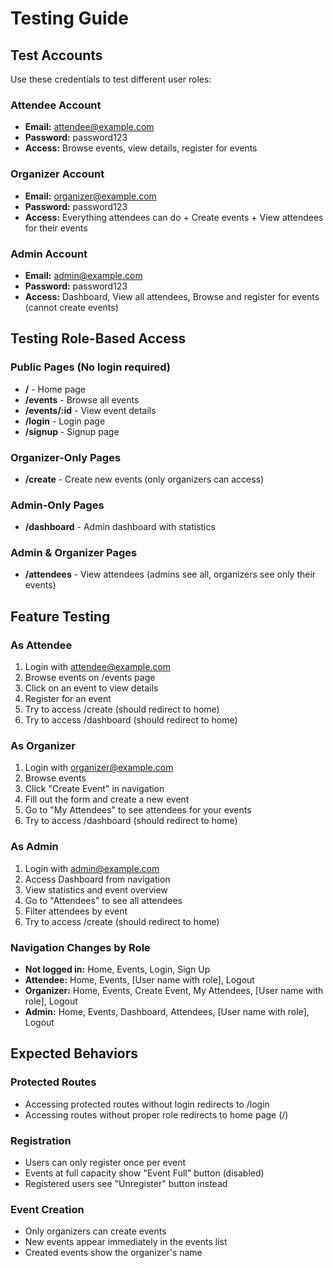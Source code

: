 # Testing Guide

## Test Accounts

Use these credentials to test different user roles:

### Attendee Account
- **Email:** attendee@example.com
- **Password:** password123
- **Access:** Browse events, view details, register for events

### Organizer Account
- **Email:** organizer@example.com
- **Password:** password123
- **Access:** Everything attendees can do + Create events + View attendees for their events

### Admin Account
- **Email:** admin@example.com
- **Password:** password123
- **Access:** Dashboard, View all attendees, Browse and register for events (cannot create events)

## Testing Role-Based Access

### Public Pages (No login required)
- **/** - Home page
- **/events** - Browse all events
- **/events/:id** - View event details
- **/login** - Login page
- **/signup** - Signup page

### Organizer-Only Pages
- **/create** - Create new events (only organizers can access)

### Admin-Only Pages
- **/dashboard** - Admin dashboard with statistics

### Admin & Organizer Pages
- **/attendees** - View attendees (admins see all, organizers see only their events)

## Feature Testing

### As Attendee
1. Login with attendee@example.com
2. Browse events on /events page
3. Click on an event to view details
4. Register for an event
5. Try to access /create (should redirect to home)
6. Try to access /dashboard (should redirect to home)

### As Organizer
1. Login with organizer@example.com
2. Browse events
3. Click "Create Event" in navigation
4. Fill out the form and create a new event
5. Go to "My Attendees" to see attendees for your events
6. Try to access /dashboard (should redirect to home)

### As Admin
1. Login with admin@example.com
2. Access Dashboard from navigation
3. View statistics and event overview
4. Go to "Attendees" to see all attendees
5. Filter attendees by event
6. Try to access /create (should redirect to home)

### Navigation Changes by Role
- **Not logged in:** Home, Events, Login, Sign Up
- **Attendee:** Home, Events, [User name with role], Logout
- **Organizer:** Home, Events, Create Event, My Attendees, [User name with role], Logout
- **Admin:** Home, Events, Dashboard, Attendees, [User name with role], Logout

## Expected Behaviors

### Protected Routes
- Accessing protected routes without login redirects to /login
- Accessing routes without proper role redirects to home page (/)

### Registration
- Users can only register once per event
- Events at full capacity show "Event Full" button (disabled)
- Registered users see "Unregister" button instead

### Event Creation
- Only organizers can create events
- New events appear immediately in the events list
- Created events show the organizer's name
